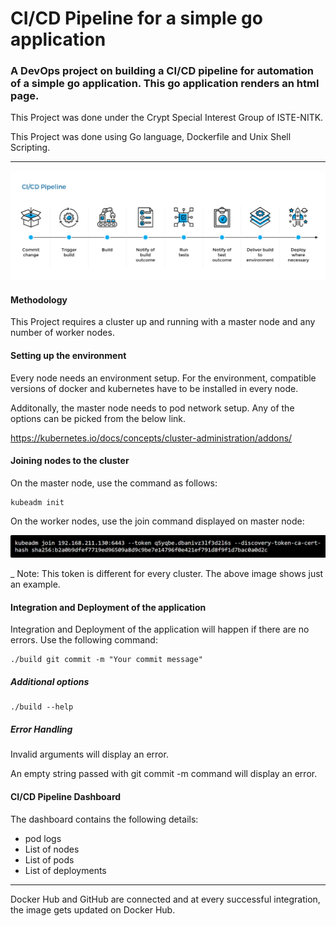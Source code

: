 CI/CD Pipeline for a simple go application
===

### A DevOps project on building a CI/CD pipeline for automation of a simple go application. This go application renders an html page.

This Project was done under the Crypt Special Interest Group of ISTE-NITK.

This Project was done using Go language, Dockerfile and Unix Shell Scripting.

---
![CI/CD Pipeline Flow](https://github.com/Chinmayi27/ci-cd-pipeline/blob/master/images/cicd-pipeline-flow.png)
#### Methodology

This Project requires a cluster up and running with a master node and any number of worker nodes.

#### Setting up the environment

Every node needs an environment setup. For the environment, compatible versions of docker and kubernetes have to be installed in every node.

Additonally, the master node needs to pod network setup. Any of the options can be picked from the below link.

https://kubernetes.io/docs/concepts/cluster-administration/addons/

#### Joining nodes to the cluster

On the master node, use the command as follows:
```
kubeadm init
```
On the worker nodes, use the join command displayed on master node:
 
![join command](https://github.com/Chinmayi27/ci-cd-pipeline/blob/master/images/join-ss.PNG)

_ Note: This token is different for every cluster. The above image shows just an example.

#### Integration and Deployment of the application

Integration and Deployment of the application will happen if there are no errors. Use the following command:
```
./build git commit -m "Your commit message"
```
##### Additional options
```
./build --help
```
##### Error Handling

Invalid arguments will display an error.

An empty string passed with git commit -m command will display an error.

#### CI/CD Pipeline Dashboard

The dashboard contains the following details:

* pod logs
* List of nodes
* List of pods
* List of deployments

---

Docker Hub and GitHub are connected and at every successful integration, the image gets updated on Docker Hub.



